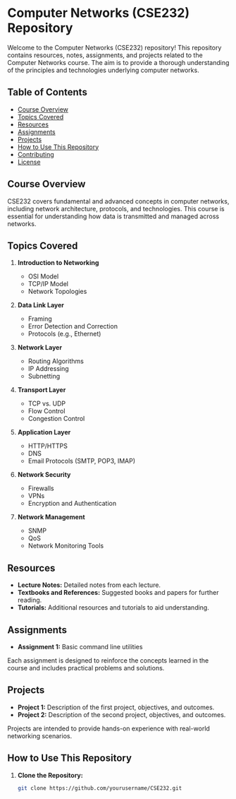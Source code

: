 # Computer Networks (CSE232) Repository
Welcome to the Computer Networks (CSE232) repository! This repository contains resources, notes, assignments, and projects related to the Computer Networks course. The aim is to provide a thorough understanding of the principles and technologies underlying computer networks.

## Table of Contents

- [Course Overview](#course-overview)
- [Topics Covered](#topics-covered)
- [Resources](#resources)
- [Assignments](#assignments)
- [Projects](#projects)
- [How to Use This Repository](#how-to-use-this-repository)
- [Contributing](#contributing)
- [License](#license)

## Course Overview

CSE232 covers fundamental and advanced concepts in computer networks, including network architecture, protocols, and technologies. This course is essential for understanding how data is transmitted and managed across networks.

## Topics Covered

1. **Introduction to Networking**
   - OSI Model
   - TCP/IP Model
   - Network Topologies

2. **Data Link Layer**
   - Framing
   - Error Detection and Correction
   - Protocols (e.g., Ethernet)

3. **Network Layer**
   - Routing Algorithms
   - IP Addressing
   - Subnetting

4. **Transport Layer**
   - TCP vs. UDP
   - Flow Control
   - Congestion Control

5. **Application Layer**
   - HTTP/HTTPS
   - DNS
   - Email Protocols (SMTP, POP3, IMAP)

6. **Network Security**
   - Firewalls
   - VPNs
   - Encryption and Authentication

7. **Network Management**
   - SNMP
   - QoS
   - Network Monitoring Tools

## Resources

- **Lecture Notes:** Detailed notes from each lecture.
- **Textbooks and References:** Suggested books and papers for further reading.
- **Tutorials:** Additional resources and tutorials to aid understanding.

## Assignments

- **Assignment 1:** Basic command line utilities 

Each assignment is designed to reinforce the concepts learned in the course and includes practical problems and solutions.

## Projects

- **Project 1:** Description of the first project, objectives, and outcomes.
- **Project 2:** Description of the second project, objectives, and outcomes.

Projects are intended to provide hands-on experience with real-world networking scenarios.

## How to Use This Repository

1. **Clone the Repository:**
   ```bash
   git clone https://github.com/yourusername/CSE232.git
